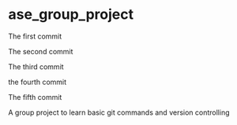 # ase_group_project

The first commit

The second commit

The third commit

the fourth commit

The fifth commit 

A group project to learn basic git commands and version controlling
